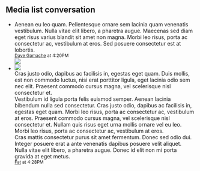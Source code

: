 ## Media list conversation


<ul class="media-list media-list-conversation c-w-md">
  <li class="media media-current-user mb-4">
    <div class="media-body">
      <div class="media-body-text">
        Aenean eu leo quam. Pellentesque ornare sem lacinia quam venenatis vestibulum. Nulla vitae elit libero, a pharetra augue. Maecenas sed diam eget risus varius blandit sit amet non magna. Morbi leo risus, porta ac consectetur ac, vestibulum at eros. Sed posuere consectetur est at lobortis.
      </div>
      <div class="media-footer">
        <small class="text-muted">
          <a href="#">Dave Gamache</a> at 4:20PM
        </small>
      </div>
    </div>
    <img class="rounded-circle media-object ml-3" src="{{ relative }}assets/img/avatar-dhg.png">
  </li>
  <li class="media mb-4">
    <img class="rounded-circle media-object mr-3" src="{{ relative }}assets/img/avatar-fat.jpg">
    <div class="media-body">
      <div class="media-body-text">
       Cras justo odio, dapibus ac facilisis in, egestas eget quam. Duis mollis, est non commodo luctus, nisi erat porttitor ligula, eget lacinia odio sem nec elit. Praesent commodo cursus magna, vel scelerisque nisl consectetur et.
      </div>
      <div class="media-body-text">
       Vestibulum id ligula porta felis euismod semper. Aenean lacinia bibendum nulla sed consectetur. Cras justo odio, dapibus ac facilisis in, egestas eget quam. Morbi leo risus, porta ac consectetur ac, vestibulum at eros. Praesent commodo cursus magna, vel scelerisque nisl consectetur et. Nullam quis risus eget urna mollis ornare vel eu leo. Morbi leo risus, porta ac consectetur ac, vestibulum at eros.
      </div>
      <div class="media-body-text">
       Cras mattis consectetur purus sit amet fermentum. Donec sed odio dui. Integer posuere erat a ante venenatis dapibus posuere velit aliquet. Nulla vitae elit libero, a pharetra augue. Donec id elit non mi porta gravida at eget metus.
      </div>
      <div class="media-footer">
        <small class="text-muted">
          <a href="#">Fat</a> at 4:28PM
        </small>
      </div>
    </div>
  </li>
</ul>

